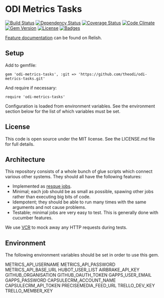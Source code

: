 # ODI Metrics Tasks

[![Build Status](http://img.shields.io/travis/theodi/odi-metrics-tasks.svg)](https://travis-ci.org/theodi/odi-metrics-tasks)
[![Dependency Status](http://img.shields.io/gemnasium/theodi/odi-metrics-tasks.svg)](https://gemnasium.com/theodi/odi-metrics-tasks)
[![Coverage Status](http://img.shields.io/coveralls/theodi/odi-metrics-tasks.svg)](https://coveralls.io/r/theodi/odi-metrics-tasks)
[![Code Climate](http://img.shields.io/codeclimate/github/theodi/odi-metrics-tasks.svg)](https://codeclimate.com/github/theodi/odi-metrics-tasks)
[![Gem Version](http://img.shields.io/gem/v/odi-metrics-tasks.svg)](https://rubygems.org/gems/odi-metrics-tasks)
[![License](http://img.shields.io/:license-mit-blue.svg)](http://theodi.mit-license.org)
[![Badges](http://img.shields.io/:badges-7/7-ff6799.svg)](https://github.com/badges/badgerbadgerbadger)

[Feature documentation](https://relishapp.com/theodi/odi-metrics-tasks/docs) can be found on Relish.

Setup
-----

Add to gemfile:

    gem 'odi-metrics-tasks', :git => 'https://github.com/theodi/odi-metrics-tasks.git'

And require if necessary:

    require 'odi-metrics-tasks'

Configuration is loaded from environment variables. See the environment section below for the list of which variables must be set.

License
-------

This code is open source under the MIT license. See the LICENSE.md file for 
full details.

Architecture
------------

This repository consists of a whole bunch of glue scripts which connect various other systems. They should all have the following features:

* Implemented as [resque jobs](https://github.com/defunkt/resque#section_Jobs).
* Minimal; each job should be as small as possible, spawing other jobs rather than executing big bits of code.
* Idempotent; they should be able to run many times with the same arguments and not cause problems.
* Testable; minimal jobs are very easy to test. This is generally done with cucumber features.

We use [VCR](https://github.com/vcr/vcr) to mock away any HTTP requests during tests.

Environment
-----------

The following environment variables should be set in order to use this gem.

  METRICS_API_USERNAME
  METRICS_API_PASSWORD
  METRICS_API_BASE_URL
  HUBOT_USER_LIST
  AIRBRAKE_API_KEY
  GITHUB_ORGANISATION
  GITHUB_OAUTH_TOKEN
  GAPPS_USER_EMAIL
  GAPPS_PASSWORD
  CAPSULECRM_ACCOUNT_NAME
  CAPSULECRM_API_TOKEN
  PRECISEMEDIA_FEED_URL
  TRELLO_DEV_KEY
  TRELLO_MEMBER_KEY
